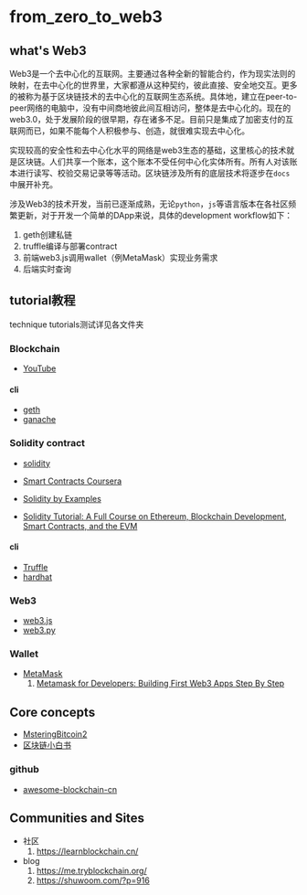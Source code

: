 # from_zero_to_web3

## what's Web3

Web3是一个去中心化的互联网。主要通过各种全新的智能合约，作为现实法则的映射，在去中心化的世界里，大家都遵从这种契约，彼此直接、安全地交互。更多的被称为基于区块链技术的去中心化的互联网生态系统。具体地，建立在peer-to-peer网络的电脑中，没有中间商地彼此间互相访问，整体是去中心化的。现在的web3.0，处于发展阶段的很早期，存在诸多不足。目前只是集成了加密支付的互联网而已，如果不能每个人积极参与、创造，就很难实现去中心化。

实现较高的安全性和去中心化水平的网络是web3生态的基础，这里核心的技术就是区块链。人们共享一个账本，这个账本不受任何中心化实体所有。所有人对该账本进行读写、校验交易记录等等活动。区块链涉及所有的底层技术将逐步在`docs`中展开补充。

涉及Web3的技术开发，当前已逐渐成熟，无论`python`，`js`等语言版本在各社区频繁更新，对于开发一个简单的DApp来说，具体的development workflow如下：
1. geth创建私链
2. truffle编译与部署contract
3. 前端web3.js调用wallet（例MetaMask）实现业务需求
4. 后端实时查询


## tutorial教程
technique tutorials测试详见各文件夹

### Blockchain

- [YouTube](https://www.youtube.com/watch?v=qOVAbKKSH10)

#### cli
- [geth](https://geth.ethereum.org/docs/getting-started)
- [ganache](https://github.com/trufflesuite/ganache)


### Solidity contract
- [solidity](https://docs.soliditylang.org/en/develop/index.html)
- [Smart Contracts Coursera](https://www.coursera.org/learn/smarter-contracts)

- [Solidity by Examples](https://solidity-by-example.org/)
- [Solidity Tutorial: A Full Course on Ethereum, Blockchain Development, Smart Contracts, and the EVM](https://www.youtube.com/watch?v=ipwxYa-F1uY)

#### cli
- [Truffle](https://github.com/trufflesuite/truffle)
- [hardhat](https://hardhat.org/getting-started)

### Web3
- [web3.js](https://web3js.readthedocs.io/en/v1.7.4/index.html)
- [web3.py](https://web3py.readthedocs.io/en/stable/index.html)


### Wallet
- [MetaMask](https://docs.metamask.io/guide)
    1. [Metamask for Developers: Building First Web3 Apps Step By Step](https://www.youtube.com/watch?v=9kdVAeZ7knk)
## Core concepts

- [MsteringBitcoin2](https://yu-sang.gitbook.io/masteringbitcoin2/)
- [区块链小白书](https://blockchainlittlebook.com/)

### github
- [awesome-blockchain-cn](https://github.com/chaozh/awesome-blockchain-cn)

## Communities and Sites
- 社区
    1. https://learnblockchain.cn/
- blog
    1. https://me.tryblockchain.org/
    2. https://shuwoom.com/?p=916


